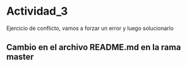 # Actividad_3
Ejercicio de conflicto, vamos a forzar un error y luego solucionarlo
## Cambio en el archivo README.md en la rama master